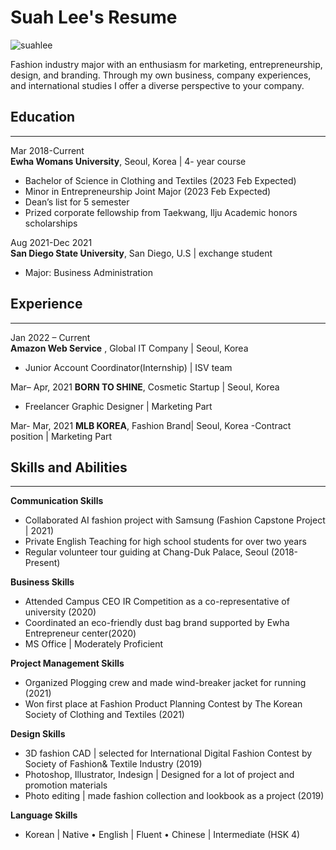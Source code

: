 # Suah Lee's Resume


![suahlee](https://user-images.githubusercontent.com/100741185/156727894-32b68bbe-c8cd-415a-b58b-b6521bd590ff.png)

Fashion industry major with an enthusiasm for marketing, entrepreneurship, design, and branding. Through my
own business, company experiences, and international studies I offer a diverse perspective to your company.

## Education
---
Mar 2018-Current  
**Ewha Womans University**, Seoul, Korea | 4- year course
 - Bachelor of Science in Clothing and Textiles (2023 Feb Expected)
 - Minor in Entrepreneurship Joint Major (2023 Feb Expected)
 - Dean’s list for 5 semester
 - Prized corporate fellowship from Taekwang, Ilju Academic honors scholarships
                  
Aug 2021-Dec 2021  
**San Diego State University**, San Diego, U.S | exchange student
 - Major: Business Administration

## Experience
---
Jan 2022 – Current  
**Amazon Web Service** , Global IT Company | Seoul, Korea   
- Junior Account Coordinator(Internship) | ISV team  

Mar– Apr, 2021
**BORN TO SHINE**, Cosmetic Startup | Seoul, Korea
- Freelancer Graphic Designer | Marketing Part

Mar- Mar, 2021
**MLB KOREA**, Fashion Brand| Seoul, Korea
-Contract position | Marketing Part

## Skills and Abilities
---
**Communication Skills**  
- Collaborated AI fashion project with Samsung (Fashion Capstone Project | 2021)  
- Private English Teaching for high school students for over two years  
- Regular volunteer tour guiding at Chang-Duk Palace, Seoul (2018-Present)  

**Business Skills**  
- Attended Campus CEO IR Competition as a co-representative of university (2020)  
- Coordinated an eco-friendly dust bag brand supported by Ewha Entrepreneur center(2020)  
- MS Office | Moderately Proficient  

**Project Management Skills**  
- Organized Plogging crew and made wind-breaker jacket for running (2021)  
- Won first place at Fashion Product Planning Contest by The Korean Society of Clothing and Textiles (2021)  

**Design Skills**  
- 3D fashion CAD | selected for International Digital Fashion Contest by Society of Fashion& Textile Industry (2019)  
- Photoshop, Illustrator, Indesign | Designed for a lot of project and promotion materials  
- Photo editing | made fashion collection and lookbook as a project (2019)  

**Language Skills**  
- Korean | Native • English | Fluent • Chinese | Intermediate (HSK 4)  

